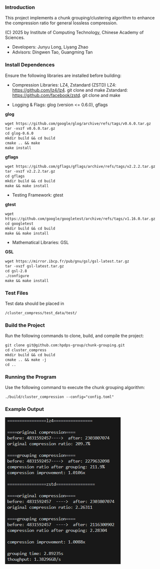 ### Introduction
This project implements a chunk grouping/clustering algorithm to enhance the compression ratio for general lossless compression.

(C) 2025 by Institute of Computing Technology, Chinese Academy of Sciences.

* Developers: Junyu Long, Liyang Zhao
* Advisors: Dingwen Tao, Guangming Tan

### Install Dependences
Ensure the following libraries are installed before building:
- Compression Libraries: LZ4, Zstandard (ZSTD)
LZ4: https://github.com/lz4/lz4. git clone and make
Zstandard: https://github.com/facebook/zstd. git clone and make

- Logging & Flags: glog (version <= 0.6.0), gflags

**glog**
```
wget https://github.com/google/glog/archive/refs/tags/v0.6.0.tar.gz
tar -xvzf v0.6.0.tar.gz
cd glog-0.6.0
mkdir build && cd build
cmake .. && make
make install
```

**gflags**
```
wget https://github.com/gflags/gflags/archive/refs/tags/v2.2.2.tar.gz
tar -xvzf v2.2.2.tar.gz
cd gflags
mkdir build && cd build
make && make install
```

- Testing Framework: gtest

**gtest**
```
wget https://github.com/google/googletest/archive/refs/tags/v1.16.0.tar.gz
cd googletest
mkdir build && cd build
make && make install
```

- Mathematical Libraries: GSL

**GSL**
```
wget https://mirror.ibcp.fr/pub/gnu/gsl/gsl-latest.tar.gz
tar -xvzf gsl-latest.tar.gz
cd gsl-2.8
./configure
make && make install
```

### Test Files
Test data should be placed in
```
/cluster_compress/test_data/test/
```

### Build the Project
Run the following commands to clone, build, and compile the project:

```
git clone git@github.com:hpdps-group/chunk-grouping.git
cd cluster_compress
mkdir build && cd build
cmake .. && make -j
cd ..
```

### Running the Program
Use the following command to execute the chunk grouping algorithm:
```
./build/cluster_compression --config="config.toml"
```

### Example Output
![Example Output](example_output.png)
